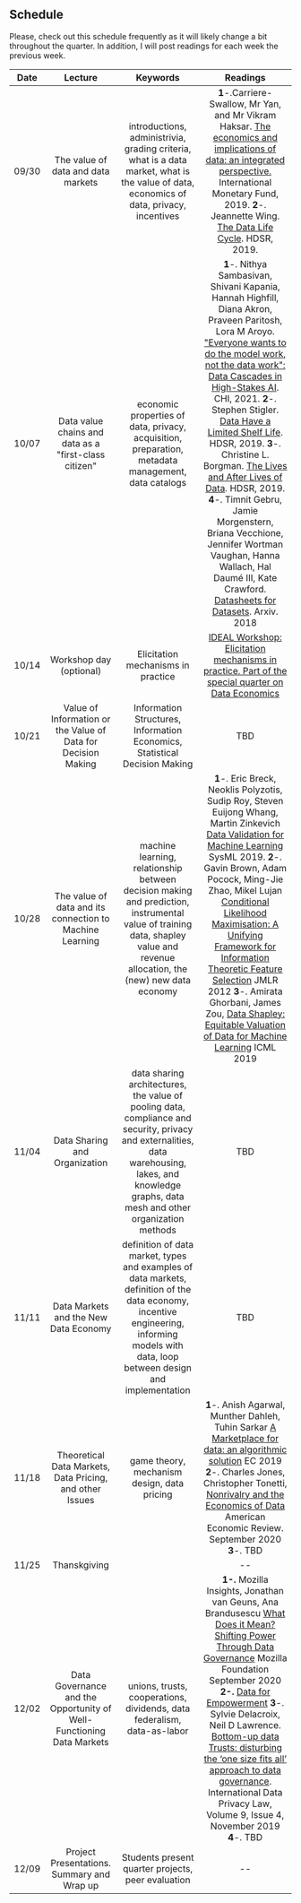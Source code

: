 ## Schedule

Please, check out this schedule frequently as it will likely change a bit throughout the quarter. In addition, I will post readings for each week the previous week.

|  Date |  Lecture |  Keywords  |  Readings |
|:----:|:----:|:------:|:----:|
| 09/30 | The value of data and data markets |  introductions, administrivia, grading criteria, what is a data market, what is the value of data, economics of data, privacy, incentives | **1**-.Carriere-Swallow, Mr Yan, and Mr Vikram Haksar. [The economics and implications of data: an integrated perspective.](https://www.elibrary.imf.org/view/journals/087/2019/013/article-A001-en.xml) International Monetary Fund, 2019. **2**-. Jeannette Wing. [The Data Life Cycle](https://hdsr.mitpress.mit.edu/pub/577rq08d/release/3). HDSR, 2019. |
| 10/07 | Data value chains and data as a "first-class citizen" | economic properties of data, privacy, acquisition, preparation, metadata management, data catalogs | **1**-. Nithya Sambasivan, Shivani Kapania, Hannah Highfill, Diana Akron, Praveen Paritosh, Lora M Aroyo. ["Everyone wants to do the model work, not the data work": Data Cascades in High-Stakes AI](https://dl.acm.org/doi/abs/10.1145/3411764.3445518?casa_token=ARddOBy4qXYAAAAA:OIZlRPms615AKPMu3INUAGcIafNfMuZRpjzA2lDhra8nuI4IcKVKKO8_u0sHBvGdI83DM1RuZR_EwDc). CHI, 2021. **2**-. Stephen Stigler. [Data Have a Limited Shelf Life](https://hdsr.mitpress.mit.edu/pub/iu26pfw1/release/5). HDSR, 2019. **3**-. Christine L. Borgman. [The Lives and After Lives of Data](https://hdsr.mitpress.mit.edu/pub/4giycvvj/release/7). HDSR, 2019. **4**-. Timnit Gebru, Jamie Morgenstern, Briana Vecchione, Jennifer Wortman Vaughan, Hanna Wallach, Hal Daumé III, Kate Crawford. [Datasheets for Datasets](https://arxiv.org/abs/1803.09010). Arxiv. 2018 |
| 10/14 | Workshop day (optional) | Elicitation mechanisms in practice | [IDEAL Workshop: Elicitation mechanisms in practice. Part of the special quarter on Data Economics](https://www.ideal.northwestern.edu/events/elicitation-mechanisms-in-practice-workshop/) |
| 10/21 | Value of Information or the Value of Data for Decision Making | Information Structures, Information Economics, Statistical Decision Making | TBD |
| 10/28 | The value of data and its connection to Machine Learning | machine learning, relationship between decision making and prediction, instrumental value of training data, shapley value and revenue allocation, the (new) new data economy | **1**-. Eric Breck, Neoklis Polyzotis, Sudip Roy, Steven Euijong Whang, Martin Zinkevich [Data Validation for Machine Learning](https://mlsys.org/Conferences/2019/doc/2019/167.pdf) SysML 2019. **2**-. Gavin Brown, Adam Pocock, Ming-Jie Zhao, Mikel Lujan [Conditional Likelihood Maximisation: A Unifying Framework for Information Theoretic Feature Selection](https://www.jmlr.org/papers/volume13/brown12a/brown12a.pdf) JMLR 2012 **3**-. Amirata Ghorbani, James Zou, [Data Shapley: Equitable Valuation of Data for Machine Learning](http://proceedings.mlr.press/v97/ghorbani19c.html) ICML 2019 |
| 11/04 | Data Sharing and Organization | data sharing architectures, the value of pooling data, compliance and security, privacy and externalities, data warehousing, lakes, and knowledge graphs, data mesh and other organization methods | TBD |
| 11/11 | Data Markets and the New Data Economy | definition of data market, types and examples of data markets, definition of the data economy, incentive engineering, informing models with data, loop between design and implementation | TBD |
| 11/18 | Theoretical Data Markets, Data Pricing, and other Issues | game theory, mechanism design, data pricing | **1**-. Anish Agarwal, Munther Dahleh, Tuhin Sarkar [A Marketplace for data: an algorithmic solution](https://dl.acm.org/doi/pdf/10.1145/3328526.3329589) EC 2019 **2**-. Charles Jones, Christopher Tonetti, [Nonrivalry and the Economics of Data](https://www.aeaweb.org/articles?id=10.1257/aer.20191330) American Economic Review. September 2020 **3**-. TBD |
| 11/25 | Thanskgiving |  | -- |
| 12/02 | Data Governance and the Opportunity of Well-Functioning Data Markets | unions, trusts, cooperations, dividends, data federalism, data-as-labor | **1-.** Mozilla Insights, Jonathan van Geuns, Ana Brandusescu [What Does it Mean? Shifting Power Through Data Governance](https://foundation.mozilla.org/en/data-futures-lab/data-for-empowerment/shifting-power-through-data-governance/) Mozilla Foundation September 2020 **2-.** [Data for Empowerment](https://foundation.mozilla.org/en/data-futures-lab/data-for-empowerment/) **3**-. Sylvie Delacroix,  Neil D Lawrence. [Bottom-up data Trusts: disturbing the ‘one size fits all’ approach to data governance](https://academic.oup.com/idpl/article/9/4/236/5579842). International Data Privacy Law, Volume 9, Issue 4, November 2019 **4**-. TBD |
| 12/09 | Project Presentations. Summary and Wrap up | Students present quarter projects, peer evaluation | -- |
